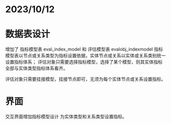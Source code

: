 # 2023/10/12
# 数据表设计
增加了 指标模型表 eval_index_model 和 评估模型表 evalobj_indexmodel
指标模型表以节点或关系类型为指标设置依据，实体节点或关系以实体或关系类别统一设置指标体系；
评估对象只需要选择指标模型，选择了某个模型，则其实体指标全部与实体类型指标体系看齐。

评估对象只需要挂接模型，挂接节点即可，无须为每个实体节点或关系设置指标。

# 界面
交互界面增加指标模型设计
为实体类型和关系类型设置指标。